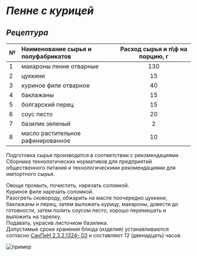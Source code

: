 # ***Пенне с курицей***
## ***Рецептура***
| № | Наименование сырья и полуфабрикатов | Расход сырья и п\ф на порцию, г |
|---|:------------------------------------|:-------------------------------:|
| 1 | макароны пенне отварные             |               130               |
| 2 | цуккини                             |               15                |
| 3 | куриное филе отварное               |               40                |
| 4 | баклажаны                           |               15                |
| 5 | болгарский перец                    |               15                |
| 6 | соус песто                          |               20                |
| 7 | базилик зеленый                     |                2                |
| 8 | масло растительное рафинированное   |               10                |


Подготовка сырья производится в соответствии с рекомендациями Сборника
технологических нормативов для предприятий общественного питания
и технологическими
рекомендациями для импортного сырья.

Овощи промыть, почистить, нарезать соломкой.\
Куриное филе нарезать соломкой.\
Разогреть сковороду, обжарить на масле поочередно цуккини, баклажаны и перец, затем выложить
курицу, макароны, довести до готовности, затем полить соусом песто, хорошо перемешать и
выложить на тарелку.\
Подавать, украсив листочком базилика.\
Допустимые сроки хранения блюда (изделия) устанавливаются согласно [СанПиН 2.3.2.1324-
03](https://base.garant.ru/4179307/) и составляют 12 (двенадцать) часов.

![пример](https://img1.russianfood.com/dycontent/images_upl/3/big_2624.jpg)
